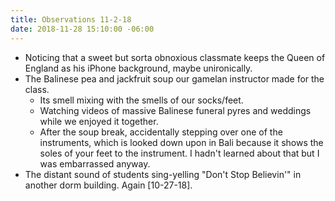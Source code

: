 ```yaml
---
title: Observations 11-2-18
date: 2018-11-28 15:10:00 -06:00
---
```


- Noticing that a sweet but sorta obnoxious classmate keeps the Queen of England as his iPhone background, maybe unironically.
- The Balinese pea and jackfruit soup our gamelan instructor made for the class.
	- Its smell mixing with the smells of our socks/feet.
	- Watching videos of massive Balinese funeral pyres and weddings while we enjoyed it together.
	- After the soup break, accidentally stepping over one of the instruments, which is looked down upon in Bali because it shows the soles of your feet to the instrument. I hadn't learned about that but I was embarrassed anyway.
- The distant sound of students sing-yelling "Don't Stop Believin'" in another dorm building. Again [10-27-18].
